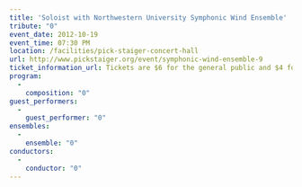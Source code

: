 ```yaml
---
title: 'Soloist with Northwestern University Symphonic Wind Ensemble'
tribute: "0"
event_date: 2012-10-19
event_time: 07:30 PM
location: /facilities/pick-staiger-concert-hall
url: http://www.pickstaiger.org/event/symphonic-wind-ensemble-9
ticket_information_url: Tickets are $6 for the general public and $4 for students.
program: 
  -
    composition: "0"
guest_performers: 
  -
    guest_performer: "0"
ensembles: 
  -
    ensemble: "0"
conductors: 
  -
    conductor: "0"
---
```

